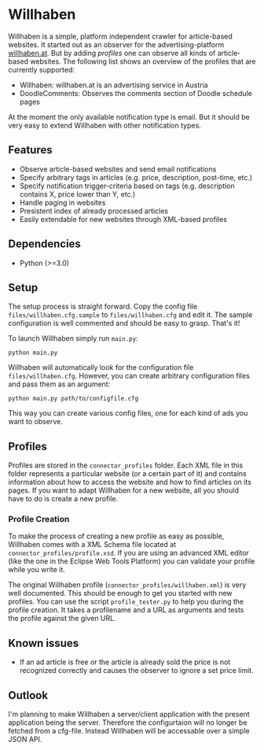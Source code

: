 # Willhaben

Willhaben is a simple, platform independent crawler for article-based websites. It started out as an observer for the advertising-platform [willhaben.at]. But by adding *profiles* one can observe all kinds of article-based websites. The following list shows an overview of the profiles that are currently supported:

* Willhaben: willhaben.at is an advertising service in Austria
* DoodleComments: Observes the comments section of Doodle schedule pages

At the moment the only available notification type is email. But it should be very easy to extend Willhaben with other notification types.

## Features

* Observe article-based websites and send email notifications
* Specify arbitrary tags in articles (e.g. price, description, post-time, etc.)
* Specify notification trigger-criteria based on tags (e.g. description contains X, price lower than Y, etc.)
* Handle paging in websites
* Presistent index of already processed articles
* Easily extendable for new websites through XML-based profiles
 
## Dependencies

* Python (>=3.0)

## Setup

The setup process is straight forward. Copy the config file `files/willhaben.cfg.sample` to `files/willhaben.cfg` and edit it. The sample configuration is well commented and should be easy to grasp. That's it!

To launch Willhaben simply run `main.py`:

    python main.py

Willhaben will automatically look for the configuration file `files/willhaben.cfg`. However, you can create arbitrary configuration files and pass them as an argument:

    python main.py path/to/configfile.cfg

This way you can create various config files, one for each kind of ads you want to observe.

## Profiles

Profiles are stored in the `connector_profiles` folder. Each XML file in this folder represents a particular website (or a certain part of it) and contains information about how to access the website and how to find articles on its pages. If you want to adapt Willhaben for a new website, all you should have to do is create a new profile.

### Profile Creation

To make the process of creating a new profile as easy as possible, Willhaben comes with a XML Schema file located at `connector_profiles/profile.xsd`. If you are using an advanced XML editor (like the one in the Eclipse Web Tools Platform) you can validate your profile while you write it.

The original Willhaben profile (`connector_profiles/willhaben.xml`) is very well documented. This should be enough to get you started with new profiles. You can use the script `profile_tester.py` to help you during the profile creation. It takes a profilename and a URL as arguments and tests the profile against the given URL.

## Known issues

* If an ad article is free or the article is already sold the price is not recognized correctly and causes the observer to ignore a set price limit.

## Outlook

I'm planning to make Willhaben a server/client application with the present application being the server. Therefore the configurtaion will no longer be fetched from a cfg-file. Instead Willhaben will be accessable over a simple JSON API.

[willhaben.at]: http://www.willhaben.at/
